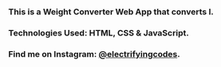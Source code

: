 ### This is a Weight Converter Web App that converts l.

### Technologies Used: HTML, CSS & JavaScript.

### Find me on Instagram: [@electrifyingcodes][Instagram].

[Instagram]: https://www.instagram.com/electrifyingcodes